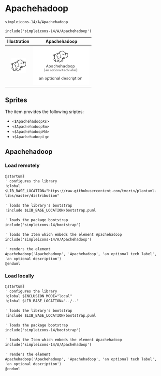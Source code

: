 # Apachehadoop


```text
simpleicons-14/A/Apachehadoop
```

```text
include('simpleicons-14/A/Apachehadoop')
```



| Illustration | Apachehadoop |
| :---: | :---: |
| ![illustration for Illustration](../../simpleicons-14/A/Apachehadoop.png) | ![illustration for Apachehadoop](../../simpleicons-14/A/Apachehadoop.Local.png) |



## Sprites
The item provides the following sriptes:

- `<$ApachehadoopXs>`
- `<$ApachehadoopSm>`
- `<$ApachehadoopMd>`
- `<$ApachehadoopLg>`





## Apachehadoop

### Load remotely
```plantuml
@startuml
' configures the library
!global $LIB_BASE_LOCATION="https://raw.githubusercontent.com/tmorin/plantuml-libs/master/distribution"

' loads the library's bootstrap
!include $LIB_BASE_LOCATION/bootstrap.puml

' loads the package bootstrap
include('simpleicons-14/bootstrap')

' loads the Item which embeds the element Apachehadoop
include('simpleicons-14/A/Apachehadoop')

' renders the element
Apachehadoop('Apachehadoop', 'Apachehadoop', 'an optional tech label', 'an optional description')
@enduml
```

### Load locally
```plantuml
@startuml
' configures the library
!global $INCLUSION_MODE="local"
!global $LIB_BASE_LOCATION="../.."

' loads the library's bootstrap
!include $LIB_BASE_LOCATION/bootstrap.puml

' loads the package bootstrap
include('simpleicons-14/bootstrap')

' loads the Item which embeds the element Apachehadoop
include('simpleicons-14/A/Apachehadoop')

' renders the element
Apachehadoop('Apachehadoop', 'Apachehadoop', 'an optional tech label', 'an optional description')
@enduml
```

